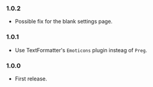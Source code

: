 ### 1.0.2
- Possible fix for the blank settings page.

### 1.0.1
- Use TextFormatter's `Emoticons` plugin insteag of `Preg`.

### 1.0.0
- First release.